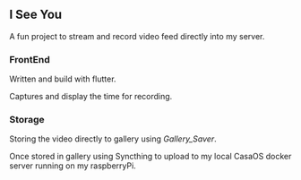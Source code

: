 ## I See You

A fun project to stream and record video feed directly into my server.

### FrontEnd
Written and build with flutter.

Captures and display the time for recording.

### Storage
Storing the video directly to gallery using *Gallery_Saver*.

Once stored in gallery using Syncthing to upload to my local CasaOS docker server running on my raspberryPi.